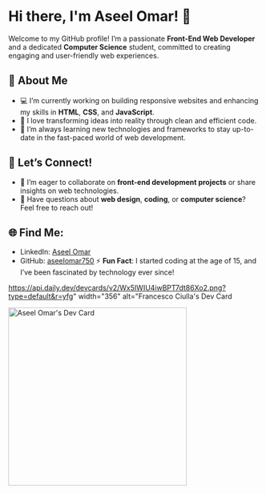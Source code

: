 # Hi there, I'm Aseel Omar! 👋
Welcome to my GitHub profile! I’m a passionate **Front-End Web Developer** and a dedicated **Computer Science** student, committed to creating engaging and user-friendly web experiences.

## 🌟 About Me
- 💻 I’m currently working on building responsive websites and enhancing my skills in **HTML**, **CSS**, and **JavaScript**.
- 🚀 I love transforming ideas into reality through clean and efficient code.
- 🌱 I’m always learning new technologies and frameworks to stay up-to-date in the fast-paced world of web development.

## 💬 Let’s Connect!
- 🤝 I’m eager to collaborate on **front-end development projects** or share insights on web technologies.
- 🧠 Have questions about **web design**, **coding**, or **computer science**? Feel free to reach out!

## 🌐 Find Me:
- LinkedIn: [Aseel Omar](https://www.linkedin.com/in/aseelomar)
- GitHub: [aseelomar750](https://github.com/aseelomar750)
⚡ **Fun Fact**: I started coding at the age of 15, and I’ve been fascinated by technology ever since!

https://api.daily.dev/devcards/v2/Wx5IWIU4iwBPT7dt86Xo2.png?type=default&r=yfg" width="356" alt="Francesco Ciulla's Dev Card

<a href="https://app.daily.dev/aseelomar"><img src="https://api.daily.dev/devcards/v2/Wx5IWIU4iwBPT7dt86Xo2.png?type=default&r=8mj" width="356" alt="Aseel Omar's Dev Card"/></a>
